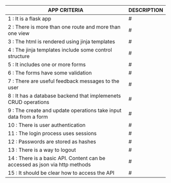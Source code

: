 | APP CRITERIA | DESCRIPTION |
| --- | --- |
| 1 : It is a flask app |#|
| 2 : There is more than one route and more than one view |#|
| 3 : The html is rendered using jinja templates|#|
| 4 : The jinja templates include some control structure|#|
| 5 : It includes one or more forms|#|
| 6 : The forms have some validation|#|
| 7 : There are useful feedback messages to the user|#|
| 8 : It has a database backend that implemenets CRUD operations|#|
| 9 : The create and update operations take input data from a form|#|
| 10 : There is user authentication|#|
| 11 : The login process uses sessions|#|
| 12 : Passwords are stored as hashes|#|
| 13 : There is a way to logout|#|
| 14 : There is a basic API. Content can be accessed as json via http methods|#|
| 15 : It should be clear how to access the API|#|

